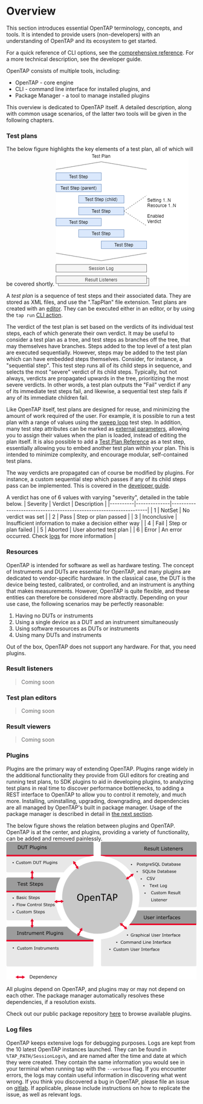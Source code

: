# Overview
This section introduces essential OpenTAP terminology, concepts, and tools. It is intended to provide users (non-developers) with an understanding of OpenTAP and its ecosystem to get started.

For a quick reference of CLI options, see the [comprehensive reference](../CLI%20Reference). For a more technical description, see the developer guide.

OpenTAP consists of multiple tools, including:
-	OpenTAP - core engine
-	CLI - command line interface for installed plugins, and
-   Package Manager - a tool to manage installed plugins

This overview is dedicated to OpenTAP itself. A detailed description, along with common usage scenarios, of the latter two tools will be given in the following chapters.

### Test plans

The below figure highlights the key elements of a test plan, all of which will be covered shortly.
![](./TestPlanIllustration.png)

A *test plan* is a sequence of test steps and their associated data. They are stored as XML files, and use the ".TapPlan" file extension. Test plans are created with an [editor](../Editors). They can be executed either in an editor, or by using the `tap run` [CLI action](../CLI%20Usage).

The verdict of the test plan is set based on the verdicts of its individual test steps, each of which generate their own verdict.
It may be useful to consider a test plan as a tree, and test steps as branches off the tree, that may themselves have branches. Steps added to the top level of a test plan are executed sequentially. 
However, steps may be added to the test plan which can have embedded steps themselves. Consider, for instance, a "sequential step". This test step runs all of its child steps in sequence, and selects the most "severe" verdict of its child steps. 
Typically, but not always, verdicts are propagated upwards in the tree, prioritizing the most severe verdicts. In other words, a test plan outputs the "Fail" verdict if any of its immediate test steps fail, and likewise, a sequential test step fails if any of its immediate children fail.

Like OpenTAP itself, test plans are designed for reuse, and minimizing the amount of work required of the user. For example, it is possible to run a test plan with a range of values using the [sweep loop](todosweep_loop) test step. In addition, many test step attributes can be marked as [external parameters](../cli%20usage/#external-settings), allowing you to assign their values when the plan is loaded, instead of editing the plan itself. It is also possible to add a [Test Plan Reference](todotest-plan-reference-link) as a test step, essentially allowing you to embed another test plan within your plan. This is intended to minimize complexity, and encourage modular, self-contained test plans.

The way verdicts are propagated can of course be modified by plugins. For instance, a custom sequential step which passes if any of its child steps pass can be implemented. This is covered in the [developer guide](../../developer%20guide/test%20step). 

A verdict has one of 6 values with varying "severity", detailed in the table below. 
| Severity | Verdict      | Description                                                        |
|----------|--------------|--------------------------------------------------------------------|
| 1        | NotSet       | No verdict was set                                                 |
| 2        | Pass         | Step or plan passed                                                |
| 3        | Inconclusive | Insufficient information to make a decision either way             |
| 4        | Fail         | Step or plan failed                                                |
| 5        | Aborted      | User aborted test plan                                             |
| 6        | Error        | An error occurred. Check [logs](#log%20files) for more information |


### Resources

OpenTAP is intended for software as well as hardware testing. The concept of Instruments and DUTs are essential for OpenTAP, 
and many plugins are dedicated to vendor-specific hardware. 
In the classical case, the DUT is the device being tested, calibrated, or controlled, and an instrument is anything that makes measurements.
However, OpenTAP is quite flexible, and these entities can therefore be considered more abstractly.
Depending on your use case, the following scenarios may be perfectly reasonable:

 1. Having no DUTs or instruments
 2. Using a single device as a DUT and an instrument simultaneously
 3. Using software resources as DUTs or instruments
 4. Using many DUTs and instruments

Out of the box, OpenTAP does not support any hardware. For that, you need plugins.

### Result listeners
> Coming soon
### Test plan editors
> Coming soon
### Result viewers
> Coming soon
### Plugins

Plugins are the primary way of extending OpenTAP. Plugins range widely in the additional functionality they provide from GUI editors for creating and running test plans, to SDK plugins to aid in developing plugins, to analyzing test plans in real time to discover performance bottlenecks, to adding a REST interface to OpenTAP to allow you to control it remotely, and much more. Installing, uninstalling, upgrading, downgrading, and dependencies are all managed by OpenTAP's built in package manager. 
Usage of the package manager is described in detail in [the next section](../cli%20guide/package%manager). 

The below figure shows the relation between plugins and OpenTAP. OpenTAP is at the center, and plugins, providing a variety of functionality, can be added and removed painlessly.
![](./TAParchitecture.png#width=600)

All plugins depend on OpenTAP, and plugins may or may not depend on each other. The package manager automatically resolves these dependencies, if a resolution exists.

Check out our public package repository [here](http://packages.opentap.io/index.html#/?name=OpenTAP) to browse available plugins.


### Log files

OpenTAP keeps extensive logs for debugging purposes. Logs are kept from the 10 latest OpenTAP instances launched. They can be found in `%TAP_PATH/SessionLogs%`, and are named after the time and date at which they were created. They contain the same information you would see in your terminal when running tap with the `--verbose` flag. If you encounter errors, the logs may contain useful information in discovering what went wrong. If you think you discovered a bug in OpenTAP, please file an issue on [gitlab](https://gitlab.com/OpenTAP/opentap). If applicable, please include instructions on how to replicate the issue, as well as relevant logs.
